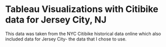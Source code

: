 # Tableau Visualizations with Citibike data for Jersey City, NJ

This data was taken from the NYC Citibike historical data online which also included data for Jersey City- the data that I chose to use. 
